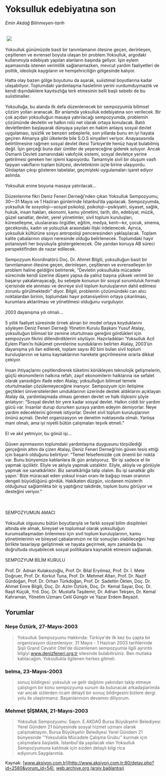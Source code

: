 # Yoksulluk edebiyatına son

*Emin Akdağ Bilinmeyen-tarih*

<div>
 <font>
  <img border="0" height="1" src="/web/20030918135815im_/http://www.aksiyon.com.tr/images/blank.gif"/>
 </font>
 <font class="content">
  <p>
   <img border="0" hspace="5" src="http://web.archive.org/web/20030918135815im_/http://www.aksiyon.com.tr/resim/441/30.jpg" vspace="5"/>
  </p>
 </font>
 <font class="content">
  Yoksulluk günümüzde basit bir tanımlamanın ötesine geçen, derinleşen, çeşitlenen ve evrensel boyuta ulaşan bir problem.Yoksulluk, argodaki kullanımıyla edebiyatı yapılan alanların başında geliyor. İşin eylem aşamasında istenen verimlilik sağlanamazken, mevcut yardım faaliyetleri de politik, ideolojik kaygıların ve hemşehriciliğin gölgesinde kalıyor.
 </font>
 <p>
  <font class="content">
   Hatta olay bazen gölge boyutunu da aşarak, suiistimal boyutlarına kadar ulaşabiliyor. Toplumdaki yardımlaşma hasletinin yerini vurdumduymazlık ve kendi dışındakilere kayıtsızlığa terk etmesinin belli başlı sebebi de bu suiistimaller.
   <br/>
   <br/>
   Yoksulluğa, bu alanda ilk defa düzenlenecek bir sempozyumla bilimsel çözüm yolları aranacak. Bir anlamda yoksulluk edebiyatına son verilecek. Bir çok açıdan yoksulluğun masaya yatırılacağı sempozyumda, problemin çözümünde devletin ve halkın rolü net olarak ortaya konulacak. Batılı devletlerden başlayarak dünyaya yayılan en hakim anlayış sosyal devlet uygulaması, işsizlik ve benzeri sebeplerle, son yıllarda bunu en iyi hayata geçiren Almanya gibi ülkelerde bile S.O.S sinyalleri veriyor. Anayasasında belirtilmesine rağmen sosyal devlet ilkesi Türkiye’de henüz hayat bulabilmiş değil. İşin gerçeği buna dair ümitler de yeşereceğine giderek soluyor. Ancak Osmanlı Devleti zamanındaki vakıfçılık sistemi, sosyal devletçe yerine getirilmesi gereken her işlemi kapsıyordu. Tamamiyle sivil bir oluşum vasfı taşıyan vakıfların toplam bütçesi, devletinkinin üçte birine ulaşıyordu. Girdaptan çıkışı gösteren tabelalar, geçmişteki uygulamaları işaret ediyor aslında.
   <br/>
   <br/>
   Yoksulluk enine boyuna masaya yatırılacak...
   <br/>
   <br/>
   Düzenlenme fikri Deniz Feneri Derneği’nden çıkan Yoksulluk Sempozyumu, 30—31 Mayıs ve 1 Haziran günlerinde İstanbul’da yapılacak. Sempozyumda, yoksulluk ile sosyoloji—sosyal psikoloji, psikoloji—psikiyatri, siyaset, sağlık, hukuk, insan hakları, ekonomi, kamu yönetimi, tarih, din, edebiyat, müzik, güzel sanatlar, devlet, yerel yönetimler, sivil toplum kuruluşları, küreselleşme, uluslararası örgütler, eğitim, medya, kent—kır, çocuk, sinema, gecekondu, kadın ve yolsuzluk arasındaki ilişki irdelenecek. Ayrıca, yoksulluk kültürüne sosyo antropoloji penceresinden yaklaşılacak. Toplam kalite çabalarının olayın neresinde olduğu belirlenecek. Toplumdaki hayır potansiyeli her boyutuyla göstergelenecek. Öte yandan konuya AB süreci perspektifinden de nazar edilecek.
   <br/>
   <br/>
   Sempozyum Koordinatörü Doç. Dr. Ahmet Bilgili, yoksulluğun basit bir tanımlamanın ötesine geçen, derinleşen, çeşitlenen ve evrenselleşen bir problem haline geldiğini belirterek, “Devletin yoksullukla mücadele sürecinde kendi üzerine düşeni yapsa da yalnız başına yüksek verimli bir başarıyı yakalamayacağı, bu sebeple konunun bir sosyal sorumluluk formatı içerisinde ele alınması ve devreye sivil toplum kuruluşlarının dahil edilmesi zorunlu görülmektedir” diyor. Bilgili, problemin çözümündeki can alıcı noktalardan birinin, toplumdaki hayır potansiyelinin ortaya çıkarılması, kurumlara aktarılması ve yönetilmesi olduğunu vurguluyor.
   <br/>
   <br/>
   2003 dayanışma yılı olmalı...
   <br/>
   <br/>
   5 yıllık faaliyet süresinde örnek alınan bir model ortaya koyduklarını söyleyen Deniz Feneri Derneği Yönetim Kurulu Başkanı Yusuf Atalay, yoksulluğun bilimsel bir zemine oturtulması gereğini gördükleri için sempozyum fikrini dillendirdiklerini söylüyor. Hazırladıkları ‘Yoksulluk Acil Eylem Planı’nı hükümet çevrelerine sunduklarını belirten Atalay, 2003’ün dayanışma yılı ilan edilerek, toplam sayısı 80 bini bulan sivil toplum kuruluşlarının ve kamu kaynaklarının harekete geçirilmesine ısrarla dikkat çekiyor.
   <br/>
   <br/>
   İnsan ihtiyaçlarını çeşitlendirerek tüketimi körükleyen teknolojik gelişmelerin, güçlü ekonomilerin halkına refah, zayıf ekonomilerin halklarına ise sefalet olarak yansıdığını ifade eden Atalay, yoksulluğun bilimsel temele oturtulmadan çözülemeyeceğine inanıyor. Sempozyum için iletişime geçtikleri üniversitelerden umduklarının üzerinde destek aldıklarını açıklayan Atalay da, yardımlaşmada olması gereken devlet ve halk ilişkisini şöyle anlatıyor: “Sosyal devlet bir yere kadar sosyal devlet. Halkın ciddi bir yardım gücü var. İnsanlar durup dururken şuraya yardım edeyim demiyorlar. Neye yardım edeceklerini görmek istiyorlar. Devlet sivil toplum kuruluşlarının önünü açmalı. Devlet organizasyon ve denetim noktasında olmalı. Yanlışa mani olmalı, ama iyi niyetli bütün çalışmaları teşvik etmeli.”
   <br/>
   <br/>
   El ve akıl yetmiyor, bu gönül işi...
   <br/>
   <br/>
   Güven aşınmasının toplumdaki yardımlaşma duygusunu törpülediği gerçeğinin altını da çizen Atalay, Deniz Feneri Derneği’nin güven tesis ettiği için başarılı olduğunu belirtiyor: “Temel felsefemizde çok önemli bir nokta var. Bunu bünyemize katılanlara ilk gün anlatıyoruz. ‘Bir işi sadece el ile yapmak işçiliktir. Eliyle ve aklıyla yapmak ustalıktır. Eliyle, aklıyla ve gönlüyle yapmak ise sanatkârlıktır. Biz sanatkârlığa talip olalım. Bu işi sanatkâr gibi yapın.’ Bize müracaat eden yoksul insan oranı ile bağışçı insan oranının dengeli büyüdüğünü gördük. Hakikaten düzgün, vicdanen müsterih olduğunuz sağlamlıkta bir iş yaptığınız takdirde, toplum bunu görüyor ve desteğini veriyor.”
   <br/>
   <br/>
   <br/>
   <br/>
   SEMPOZYUMUN AMACI
   <br/>
   <br/>
   Yoksulluk olgusunu bütün boyutlarıyla ve farklı sosyal bilim disiplinleri altında ele almak, bireysel ve toplumsal olarak yoksulluğun kurumsallaşmadan önlenmesi için sivil toplum kuruluşlarının, kamu yönetimlerinin ve bireysel çabalarımızın ne tür sonuçları olabileceğini hep birlikte tasarlayıp geliştirmek ve hayata geçirmek, aynı zamanda bu doğrultuda oluşabilecek sosyal politikalara kaynaklık etmesini sağlamak.
   <br/>
   <br/>
   SEMPOZYUM BİLİM KURULU
   <br/>
   <br/>
   Prof. Dr. Adnan Kulaksızoğlu, Prof. Dr. Bilal Eryılmaz, Prof. Dr. İ. Mete Doğruer, Prof. Dr. Korkut Tuna, Prof. Dr. Mehmet Altan, Prof. Dr. Nazif Gürdoğan, Prof. Dr. Orhan Türkdoğan, Prof. Dr. Sadettin Ökten, Doç. Dr. Ahmet Emre Bilgili, Doç. Dr. Azim Öztürk, Doç. Dr. Kemal Sayar, Doç. Dr. Raşit Küçük, Yrd. Doç. Dr. Mustafa Taşdemir, Dr. Adnan Tekşen, Dr. Kemal Kahraman, Yönetim Uzmanı Celil Güngör ve Yazar Erdem Beyazıt.
  </font>
 </p>
</div>


## Yorumlar

### Neşe Öztürk, 27-Mayıs-2003
> Yoksulluk Sempozyumu Hakkında: 
> Türkiye'de ilk kez bu çapta bir organizasyon düzenleniyor. 31 Mayıs  -  1 Haziran 2003 tarihlerinde Şişli Grand Cevahir Otel'de düzenlenen sempozyumla ilgili ayrıntılı bilgiyi www.denizfeneri.org.tr sitesinde bulabilirsiniz. Ben mutlaka katılacağım. Yoksullukla ilgilenen herkes gitmeli.

### belma, 23-Mayıs-2003
> sonuç bildirgesi: 
> yoksuluk ve gelir dağılımı yakından takip etmeye çalıştıgım bir konu sempozyuma sunum da bulunacak arkadaşlarimda var ancak sizlerden ricam detayli bir sonuç bildirgesini bizlere dergi yolu ile ulaştırmanız. Başarılarınızın devamını diliyorum.

### Mehmet ŞİŞMAN, 21-Mayıs-2003
> Yoksulluk Sempozyumu: 
> Sayın. E.AKDAĞ Bursa Büyükşehir Belediyesi Yerel Gündem 21 bünyesinde sosyal hizmet uzmanı olarak çalışmaktayım.  Bursa Büyükşehir Belediyesi Yerel Gündem 21 bünyesinde ''Yoksulukla Mücadele Çalışma Grubu'' kurmak için çalışmalara başladık.  İstanbul'da yapılacak olan Yoksulluk Sempozyumuna katılmak için sizden detaylı bilgi rica ediyorum.Saygılarımla.

Kaynak: [www.aksiyon.com.tr](http://www.aksiyon.com.tr:80/detay.php?id=2580&yorum_id=54), [web.archive.org (arşiv bağlantısı)](http://web.archive.org/web/20030918135815/http://www.aksiyon.com.tr:80/detay.php?id=2580&yorum_id=54)
